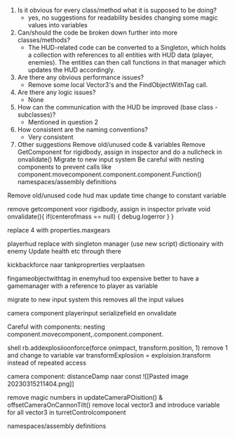 1. Is it obvious for every class/method what it is supposed to be doing?
	- yes, no suggestions for readability besides changing some magic values into variables
2. Can/should the code be broken down further into more classes/methods?
	 - The HUD-related code can be converted to a Singleton, which holds a collection with references to all entities with HUD data (player, enemies). The entities can then call functions in that manager which updates the HUD accordingly.
3. Are there any obvious performance issues?
	-  Remove some local Vector3's and the FindObjectWithTag call. 
4. Are there any logic issues?
	- None
2. How can the communication with the HUD be improved (base class - subclasses)?
	- Mentioned in question 2
3. How consistent are the naming conventions?
	- Very consistent
1. Other suggestions
	Remove old/unused code & variables
	Remove GetComponent for rigidbody, assign in inspector and do a nullcheck in onvalidate()
	Migrate to new input system
	Be careful with nesting components to prevent calls like component.movecomponent.component.component.Function()
	namespaces/assembly definitions


Remove old/unused code
hud max update time change to constant variable


remove getcomponent voor rigidbody, assign in inspector
private void onvalidate(){
	if(centerofmass == null)
	{
		debug.logerror
	}
}


replace 4 with properties.maxgears

playerhud replace with singleton manager (use new script)
	dictionairy with enemy 
		Update health etc through there


kickbackforce naar tankproprerties verplaatsen

fingameobjectwithtag in enemyhud too expensive
	better to have a gamemanager with a reference to player as variable


migrate to new input system
	this removes all the input values

camera component playerinput serializefield en onvalidate


Careful with components: nesting
	component.movecomponent,.component.component.

shell
	rb.addexplosiioonforce(force onimpact, transform.position, 1)
		remove 1 and change to variable
	var transformExplosiion = exploision.transform instead of repeated access

camera component: distanceDamp naar const
![[Pasted image 20230315211404.png]]

remove magic numbers in updateCameraPOisition() & offsetCameraOnCannonTilt()
remove local vector3 and introduce variable for all vector3 in turretControlcomponent

namespaces/assembly definitions